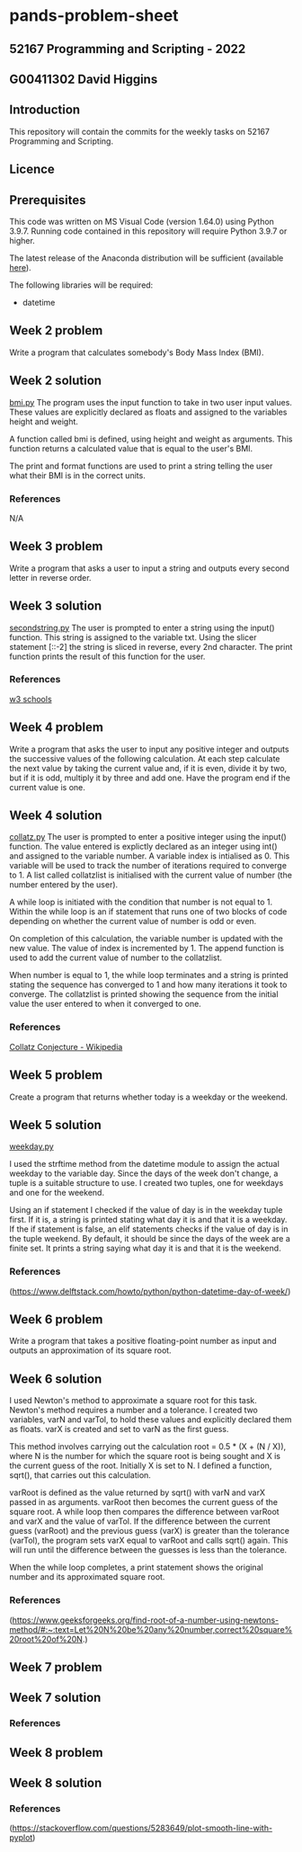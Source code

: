 # pands-problem-sheet
## 52167 Programming and Scripting - 2022
## G00411302 David Higgins

## Introduction
This repository will contain the commits for the weekly tasks on 52167 Programming and Scripting.

## Licence

## Prerequisites
This code was written on MS Visual Code (version 1.64.0) using Python 3.9.7. 
Running code contained in this repository will require Python 3.9.7 or higher.

The latest release of the Anaconda distribution will be sufficient (available [here](https://www.anaconda.com/products/individual)).

The following libraries will be required:
- datetime

## Week 2 problem
Write a program that calculates somebody's Body Mass Index (BMI).

## Week 2 solution
[bmi.py](bmi.py)
The program uses the input function to take in two user input values. These values are explicitly declared as floats and assigned to the variables height and weight. 

A function called bmi is defined, using height and weight as arguments. This function returns a calculated value that is equal to the user's BMI.

The print and format functions are used to print a string telling the user what their BMI is in the correct units.

### References
N/A

## Week 3 problem
Write a program that asks a user to input a string and outputs every second letter in reverse order.

## Week 3 solution
[secondstring.py](secondstring.py)
The user is prompted to enter a string using the input() function. This string is assigned to the variable txt. Using the slicer statement [::-2] the string is sliced in reverse, every 2nd character. The print function prints the result of this function for the user.

### References
[w3 schools](https://www.w3schools.com/python/python_howto_reverse_string.asp)

## Week 4 problem
Write a program that asks the user to input any positive integer and outputs the successive values of the following calculation. At each step calculate the next value by taking the current value and, if it is even, divide it by two, but if it is odd, multiply it by three and add one. Have the program end if the current value is one.

## Week 4 solution
[collatz.py](collatz.py)
The user is prompted to enter a positive integer using the input() function. The value entered is explictly declared as an integer using int() and assigned to the variable number. A variable index is intialised as 0. This variable will be used to track the number of iterations required to converge to 1. A list called collatzlist is initialised with the current value of number (the number entered by the user).

A while loop is initiated with the condition that number is not equal to 1. Within the while loop is an if statement that runs one of two blocks of code depending on whether the current value of number is odd or even.

On completion of this calculation, the variable number is updated with the new value. The value of index is incremented by 1. The append function is used to add the current value of number to the collatzlist.

When number is equal to 1, the while loop terminates and a string is printed stating the sequence has converged to 1 and how many iterations it took to converge. The collatzlist is printed showing the sequence from the initial value the user entered to when it converged to one.

### References
[Collatz Conjecture - Wikipedia](https://en.wikipedia.org/wiki/Collatz_conjecture)

## Week 5 problem
Create a program that returns whether today is a weekday or the weekend.

## Week 5 solution
[weekday.py](weekday.py)

I used the strftime method from the datetime module to assign the actual weekday to the variable day. Since the days of the week don't change, a tuple is a suitable structure to use. I created two tuples, one for weekdays and one for the weekend. 

Using an if statement I checked if the value of day is in the weekday tuple first. If it is, a string is printed stating what day it is and that it is a weekday. If the if statement is false, an elif statements checks if the value of day is in the tuple weekend. By default, it should be since the days of the week are a finite set. It prints a string saying what day it is and that it is the weekend.

### References
(https://www.delftstack.com/howto/python/python-datetime-day-of-week/)

## Week 6 problem
Write a program that takes a positive floating-point number as input and outputs an approximation of its square root.

## Week 6 solution
I used Newton's method to approximate a square root for this task. Newton's method requires a number and a tolerance. I created two variables, varN and varTol, to hold these values and explicitly declared them as floats. varX is created and set to varN as the first guess.

This method involves carrying out the calculation root = 0.5 * (X + (N / X)), where N is the number for which the square root is being sought and X is the current guess of the root. Initially X is set to N. I defined a function, sqrt(), that carries out this calculation. 

varRoot is defined as the value returned by sqrt() with varN and varX passed in as arguments. varRoot then becomes the current guess of the square root. A while loop then compares the difference between varRoot and varX and the value of varTol. If the difference between the current guess (varRoot) and the previous guess (varX) is greater than the tolerance (varTol), the program sets varX equal to varRoot and calls sqrt() again. This will run until the difference between the guesses is less than the tolerance.

When the while loop completes, a print statement shows the original number and its approximated square root.

### References
(https://www.geeksforgeeks.org/find-root-of-a-number-using-newtons-method/#:~:text=Let%20N%20be%20any%20number,correct%20square%20root%20of%20N.)

## Week 7 problem

## Week 7 solution

### References

## Week 8 problem

## Week 8 solution

### References
(https://stackoverflow.com/questions/5283649/plot-smooth-line-with-pyplot)
